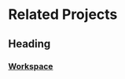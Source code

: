 <!--
 🇨🇦EN Related Projects.md

 This source file is part of the SDG open source project.
 https://example.github.io/SDG/SDG

 Copyright ©2018 John Doe and the SDG project contributors.

 Soli Deo gloria.

 Licensed under the Apache Licence, Version 2.0.
 See http://www.apache.org/licenses/LICENSE-2.0 for licence information.
 -->

# Related Projects

## Heading

### [Workspace](https://github.com/SDGGiesbrecht/Workspace)
